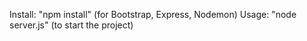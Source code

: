 Install: "npm install" (for Bootstrap, Express, Nodemon)
Usage: "node server.js" (to start the project)

